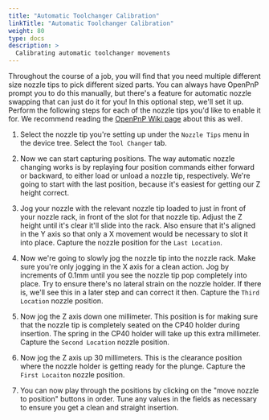 ```yaml
---
title: "Automatic Toolchanger Calibration"
linkTitle: "Automatic Toolchanger Calibration"
weight: 80
type: docs
description: >
  Calibrating automatic toolchanger movements
---
```


Throughout the course of a job, you will find that you need multiple different size nozzle tips to pick different sized parts. You can always have OpenPnP prompt you to do this manually, but there's a feature for automatic nozzle swapping that can just do it for you! In this optional step, we'll set it up. Perform the following steps for each of the nozzle tips you'd like to enable it for. We recommend reading the [OpenPnP Wiki page](https://github.com/openpnp/openpnp/wiki/Nozzle-Tip-Changer) about this as well.

1. Select the nozzle tip you're setting up under the `Nozzle Tips` menu in the device tree. Select the `Tool Changer` tab.

2. Now we can start capturing positions. The way automatic nozzle changing works is by replaying four position commands either forward or backward, to either load or unload a nozzle tip, respectively. We're going to start with the last position, because it's easiest for getting our Z height correct.

3. Jog your nozzle with the relevant nozzle tip loaded to just in front of your nozzle rack, in front of the slot for that nozzle tip. Adjust the Z height until it's clear it'll slide into the rack. Also ensure that it's aligned in the Y axis so that only a X movement would be necessary to slot it into place. Capture the nozzle position for the `Last Location`.

4. Now we're going to slowly jog the nozzle tip into the nozzle rack. Make sure you're only jogging in the X axis for a clean action. Jog by increments of 0.1mm until you see the nozzle tip pop completely into place. Try to ensure there's no lateral strain on the nozzle holder. If there is, we'll see this in a later step and can correct it then. Capture the `Third Location` nozzle position.

5. Now jog the Z axis down one millimeter. This position is for making sure that the nozzle tip is completely seated on the CP40 holder during insertion. The spring in the CP40 holder will take up this extra millimeter. Capture the `Second Location` nozzle position.

6. Now jog the Z axis up 30 millimeters. This is the clearance position where the nozzle holder is getting ready for the plunge. Capture the `First Locaiton` nozzle position.

7. You can now play through the positions by clicking on the "move nozzle to position" buttons in order. Tune any values in the fields as necessary to ensure you get a clean and straight insertion.


